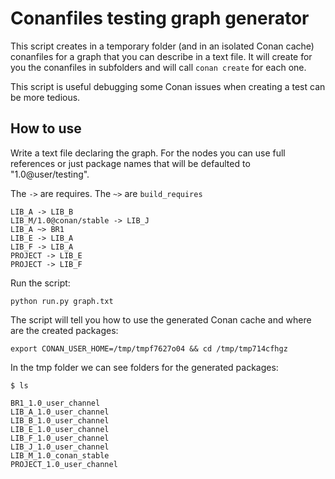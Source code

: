 Conanfiles testing graph generator
==================================

This script creates in a temporary folder (and in an isolated Conan cache) conanfiles for a graph that you can describe in a 
text file. It will create for you the conanfiles in subfolders and will call `conan create` for each one.

This script is useful debugging some Conan issues when creating a test can be more tedious.

How to use
----------

Write a text file declaring the graph.
For the nodes you can use full references or just package names that will be defaulted to "1.0@user/testing".

The `->` are requires. The `~>` are `build_requires`

```
LIB_A -> LIB_B
LIB_M/1.0@conan/stable -> LIB_J
LIB_A ~> BR1
LIB_E -> LIB_A
LIB_F -> LIB_A
PROJECT -> LIB_E
PROJECT -> LIB_F
```


Run the script:

`python run.py graph.txt`


The script will tell you how to use the generated Conan cache and where are the created packages:

```
export CONAN_USER_HOME=/tmp/tmpf7627o04 && cd /tmp/tmp714cfhgz
```

In the tmp folder we can see folders for the generated packages:

```
$ ls

BR1_1.0_user_channel  
LIB_A_1.0_user_channel 
LIB_B_1.0_user_channel  
LIB_E_1.0_user_channel  
LIB_F_1.0_user_channel  
LIB_J_1.0_user_channel  
LIB_M_1.0_conan_stable  
PROJECT_1.0_user_channel
```
